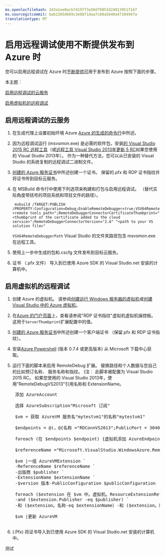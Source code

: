 ```yaml
---
ms.openlocfilehash: 2d3a1ee0acb7d197f3a50d79953d24813951f147
ms.sourcegitcommit: bab1265d669c3e6871daa7cb8a5640a47104947a
translationtype: MT
---
```

<properties
    pageTitle="启用远程调试，并不断提供"
    description="了解如何启用远程调试使用不断提供可用于部署到 Azure 时"
    services="cloud-services"
    documentationCenter=".net"
    authors="kempb"
    manager="douge"
    editor="tglee"/>

<tags
    ms.service="cloud-services"
    ms.workload="infrastructure-services"
    ms.tgt_pltfrm="vm-multiple"
    ms.devlang="dotnet"
    ms.topic="article"
    ms.date="06/09/2015"
    ms.author="kempb"/>
# 启用远程调试使用不断提供发布到 Azure 时

您可以启用远程调试在 Azure 时[不断提供可](cloud-services-dotnet-continuous-delivery.md)用于发布到 Azure 按照下面的步骤。

本主题︰

[启用远程调试的云服务](#cloudservice)

[启用虚拟机的远程调试](#virtualmachine)

## <a name="cloudservice"></a>启用远程调试的云服务

1. 在生成代理上设置初始环境 Azure [Azure 的生成的命令行](http://msdn.microsoft.com/library/hh535755.aspx)中所述。
2. 因为远程调试运行 (msvsmon.exe) 是必需的软件包，安装[的 Visual Studio 2015 RC 远程工具](http://www.microsoft.com/download/details.aspx?id=46874)（或[远程工具 Visual Studio 2013年更新 5 RC](https://www.microsoft.com/en-us/download/details.aspx?id=46870)如果您使用的 Visual Studio 2013年）。 作为一种替代方法，您可以从已安装的 Visual Studio 的系统复制的远程调试二进制文件。
3. [创建的 Azure 服务证书](http://msdn.microsoft.com/library/azure/gg432987.aspx)中所述创建一个证书。 保留的.pfx 和 RDP 证书指纹并将证书传到目标云服务。
4. 在 MSBuild 命令行中使用下列选项来构建和打包与启用远程调试。 （替代实际角度带括号的项目系统和项目文件的路径）。

        msbuild /TARGET:PUBLISH /PROPERTY:Configuration=Debug;EnableRemoteDebugger=true;VSX64RemoteDebuggerPath="<remote tools path>";RemoteDebuggerConnectorCertificateThumbprint="<thumbprint of the certificate added to the cloud service>";RemoteDebuggerConnectorVersion="2.6" "<path to your VS solution file>"

    `VSX64RemoteDebuggerPath` Visual Studio 的文件夹路径包含 msvsmon.exe 在远程工具。

5. 使用上一步中生成的包和.cscfg 文件发布到目标云服务。
6. 证书 （.pfx 文件） 导入到已使用 Azure SDK 的 Visual Studio.net 安装的计算机中。

## <a name="virtualmachine"></a>启用虚拟机的远程调试

1. 创建 Azure 的虚拟机。 请参阅[创建运行 Windows 服务器的虚拟机](../virtual-machines-windows-tutorial.md)或[创建 Visual Studio 中的 Azure 虚拟机](http://msdn.microsoft.com/library/azure/dn569263.aspx)。
2. 在[Azure 的门户页面](http://go.microsoft.com/fwlink/p/?LinkID=269851)上，查看请参阅"RDP 证书指纹"虚拟机虚拟机操控板。 这用于`ServerThumbprint`扩展配置中的值。
3. [创建的 Azure 服务证书](http://msdn.microsoft.com/library/azure/gg432987.aspx)中所述创建一个客户端证书 （保留.pfx 和 RDP 证书指纹）。
4. 安装[Azure Powershell](http://go.microsoft.com/?linkid=9811175&clcid=0x409) (版本 0.7.4 或更高版本) 从 Microsoft 下载中心获取。
5. 运行下面的脚本来启用 RemoteDebug 扩展。 替换路径和个人数据与您自己的比如预订名称、 服务名称和指纹。 (注︰ 此脚本被配置为 Visual Studio 2015 RC。 如果您使用的 Visual Studio 2013年，使用"RemoteDebugVS2013"引用名称和 ExtensionName。

    <pre>
    添加 AzureAccount

    选择 AzureSubscription"Microsoft 订阅"

    $vm = 获取 AzureVM 服务名"mytestvm1"的名称"mytestvm1"

    $endpoints = @(，@{名称 ="RDConnVS2013";PublicPort = 30400;PrivatePort = 30398}，@{名称 ="RDFwdrVS2013";PublicPort = 31400;PrivatePort = 31398})

    foreach (在 $endpoints $endpoint) {虚拟机添加 AzureEndpoint-$vm-命名为 $endpoint。Name-tcp 协议-PublicPort $endpoint。PublicPort-本地 $endpoint。} PrivatePort

    $referenceName ="Microsoft.VisualStudio.WindowsAzure.RemoteDebug.RemoteDebugVS2015"$publisher ="Microsoft.VisualStudio.WindowsAzure.RemoteDebug"$extensionName ="RemoteDebugVS2015"$version ="1.*"$publicConfiguration ="<PublicConfig>< Connector.Enabled > 真 < /Connector.Enabled ><ClientThumbprint>56D7D1B25B472268E332F7FC0C87286458BFB6B2</ClientThumbprint><ServerThumbprint>E7DCB00CB916C468CC3228261D6E4EE45C8ED3C6</ServerThumbprint><ConnectorPort>30398</ConnectorPort><ForwarderPort>31398</ForwarderPort></PublicConfig>"

    $vm |一组 AzureVMExtension `
    -ReferenceName $referenceName `
    -出版商 $publisher `
    -ExtensionName $extensionName `
    -$version 版本-PublicConfiguration $publicConfiguration

    foreach ($extension 在 $vm 中。虚拟机。ResourceExtensionReferences) {如果 (($extension.引用名称-eq $referenceName) `
    -and ($extension.Publisher -eq $publisher) `
    -和 ($extension。名称-eq $extensionName）-和 ($extension。版本的 eq $version)) {$extension。ResourceExtensionParameterValues [0]。键 = 'config.txt' 中断}}

    $vm |更新 AzureVM
    </pre>

6. (.Pfx) 将证书导入到已使用 Azure SDK 的 Visual Studio.net 安装的计算机中。
 
测试
